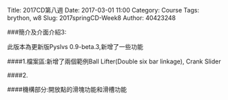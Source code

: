 Title: 2017CD第八週
Date: 2017-03-01 11:00
Category: Course
Tags: brython, w8
Slug: 2017springCD-Week8
Author: 40423248


###簡介及介面介紹3:

此版本為更新版Pyslvs 0.9-beta.3,新增了一些功能

####1.檔案區:新增了兩個範例Ball Lifter(Double six bar linkage), Crank Slider

####2.

####機構部分:開放點的滑塊功能和滑槽功能
